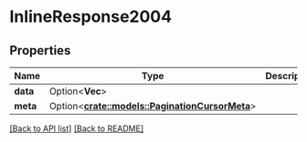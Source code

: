 # InlineResponse2004

## Properties

Name | Type | Description | Notes
------------ | ------------- | ------------- | -------------
**data** | Option<**Vec<String>**> |  | 
**meta** | Option<[**crate::models::PaginationCursorMeta**](PaginationCursorMeta.md)> |  | 

[[Back to API list]](../README.md#documentation-for-api-endpoints) [[Back to README]](../README.md)


